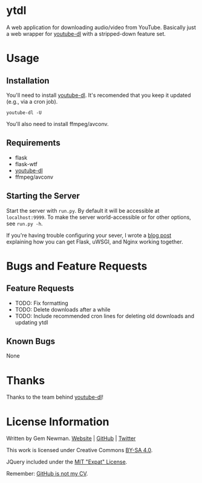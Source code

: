 ytdl
====

A web application for downloading audio/video from YouTube. Basically just a web wrapper
for [youtube-dl](https://ytdl-org.github.io/youtube-dl/) with a stripped-down feature set.

Usage
=====

Installation
------------

You'll need to install [youtube-dl](https://ytdl-org.github.io/youtube-dl/). It's
recomended that you keep it updated (e.g., via a cron job).

```
youtube-dl -U
```

You'll also need to install ffmpeg/avconv.

Requirements
------------

* flask
* flask-wtf
* [youtube-dl](https://ytdl-org.github.io/youtube-dl/)
* ffmpeg/avconv

Starting the Server
-------------------

Start the server with `run.py`. By default it will be accessible at `localhost:9999`. To
make the server world-accessible or for other options, see `run.py -h`.

If you're having trouble configuring your sever, I wrote a
[blog post](http://blog.spurll.com/2015/02/configuring-flask-uwsgi-and-nginx.html)
explaining how you can get Flask, uWSGI, and Nginx working together.

Bugs and Feature Requests
=========================

Feature Requests
----------------

* TODO: Fix formatting
* TODO: Delete downloads after a while
* TODO: Include recommended cron lines for deleting old downloads and updating ytdl

Known Bugs
----------

None

Thanks
======

Thanks to the team behind [youtube-dl](https://ytdl-org.github.io/youtube-dl/)!

License Information
===================

Written by Gem Newman. [Website](http://spurll.com) | [GitHub](https://github.com/spurll/) | [Twitter](https://twitter.com/spurll)

This work is licensed under Creative Commons [BY-SA 4.0](http://creativecommons.org/licenses/by-sa/4.0/).

JQuery included under the [MIT "Expat" License](https://opensource.org/licenses/MIT).

Remember: [GitHub is not my CV](https://blog.jcoglan.com/2013/11/15/why-github-is-not-your-cv/).

